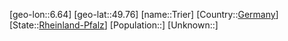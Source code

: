 ﻿---
location: [49.76,6.64]
type: City
tags:
- geo/City


SpocWebEntityId: 34980
isDeleted: false
confidential: public

---
[geo-lon::6.64]
[geo-lat::49.76]
[name::Trier]
[Country::[Germany](geo/Continent/Europe/Germany.md)]
[State::[Rheinland-Pfalz](geo/Continent/Europe/Germany/Rheinland-Pfalz.md)]
[Population::]
[Unknown::]

